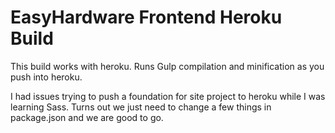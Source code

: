 # EasyHardware Frontend Heroku Build

This build works with heroku. Runs Gulp compilation and minification as you push into heroku. 

I had issues trying to push a foundation for site project to heroku while I was learning Sass. Turns out we just need to change a few things in package.json and we are good to go.